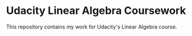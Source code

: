 # Udacity Linear Algebra Coursework

This repository contains my work for Udacity's Linear Algebra course.

